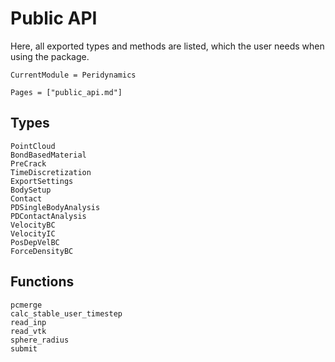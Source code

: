 # Public API

Here, all exported types and methods are listed, which the user needs when using the package.

```@meta
CurrentModule = Peridynamics
```

```@index
Pages = ["public_api.md"]
```

## Types
```@docs
PointCloud
BondBasedMaterial
PreCrack
TimeDiscretization
ExportSettings
BodySetup
Contact
PDSingleBodyAnalysis
PDContactAnalysis
VelocityBC
VelocityIC
PosDepVelBC
ForceDensityBC
```

## Functions
```@docs
pcmerge
calc_stable_user_timestep
read_inp
read_vtk
sphere_radius
submit
```